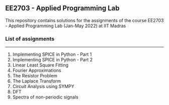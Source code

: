 ## EE2703 - Applied Programming Lab
This repository contains solutions for the assignments of the course EE2703 - Applied Programming Lab (Jan-May 2022) at IIT Madras

### List of assignments
------------------------------------------
1) Implementing SPICE in Python - Part 1
2) Implementing SPICE in Python - Part 2
3) Linear Least Square Fitting
4) Fourier Approximations
5) The Resistor Problem
6) The Laplace Transform
7) Circuit Analysis using SYMPY
8) DFT
9) Spectra of non-periodic signals
